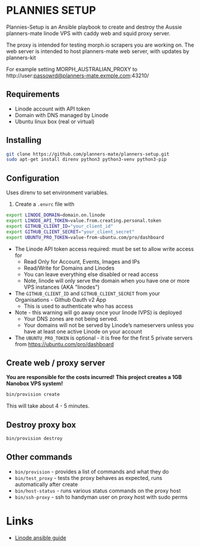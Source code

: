 PLANNIES SETUP
==============

Plannies-Setup is an Ansible playbook to create and destroy the Aussie planners-mate linode VPS with caddy web and squid proxy server.

The proxy is intended for testing morph.io scrapers you are working on.
The web server is intended to host planners-mate web server, with updates by planners-kit 

For example setting MORPH_AUSTRALIAN_PROXY
to http://user:passowrd@planners-mate.exmple.com:43210/

Requirements
------------
 
* Linode account with API token
* Domain with DNS managed by Linode
* Ubuntu linux box (real or virtual)
 
Installing
----------

```bash
git clone https://github.com/planners-mate/planners-setup.git
sudo apt-get install direnv python3 python3-venv python3-pip
```

Configuration
-------------

Uses direnv to set environment variables.

1. Create a `.envrc` file with

```bash
export LINODE_DOMAIN=domain.on.linode
export LINODE_API_TOKEN=value.from.creating.personal.token
export GITHUB_CLIENT_ID="your_client_id"
export GITHUB_CLIENT_SECRET="your_client_secret"
export UBUNTU_PRO_TOKEN=value-from-ubuntu.com/pro/dashboard
```
* The Linode API token access required: must be set to allow write access for 
  * Read Only for Account, Events, Images and IPs
  * Read/Write for Domains and Linodes
  * You can leave everything else disabled or read access
  * Note, linode will only serve the domain when you have one or more VPS instances (AKA "linodes")
* The `GITHUB_CLIENT_ID` and `GITHUB_CLIENT_SECRET` from your Organisations - Github Oauth v2 App
  * This is used to authenticate who has access
* Note - this warning will go away once your linode IVPS) is deployed
  * Your DNS zones are not being served.
  * Your domains will not be served by Linode’s nameservers unless you have at least one active Linode on your account
* The `UBUNTU_PRO_TOKEN` is optional - it is free for the first 5 private servers from https://ubuntu.com/pro/dashboard

Create web / proxy server
-------------------------

**You are responsible for the costs incurred!**
**This project creates a 1GB Nanobox VPS system!**

```bash
bin/provision create
```

This will take about 4 - 5 minutes.

## Destroy proxy box

```bash
bin/provision destroy
```

## Other commands

* `bin/provision` - provides a list of commands and what they do
* `bin/test_proxy` - tests the proxy behaves as expected, 
  runs automatically after create
* `bin/host-status` - runs various status commands on the proxy host
* `bin/ssh-proxy` - ssh to handyman user on proxy host
  with sudo perms

# Links

* [Linode ansible guide](https://www.linode.com/docs/guides/deploy-linodes-using-linode-ansible-collection/)

